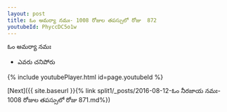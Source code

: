 ```yaml
---
layout: post
title: ఓం అమర్యా నమః- 1008 రోజుల తపస్సులో రోజు  872
youtubeId: PhyccDC5o1w
---
```

 
 
 ఓం అమర్యా నమః  
 
 -  ఎవరు చనిపోరు 
 
  
 
  
 
 
 
 
 
 


{% include youtubePlayer.html id=page.youtubeId %}
 
[Next]({{ site.baseurl }}{% link  split1/_posts/2016-08-12-ఓం నీరజాయ నమః- 1008 రోజుల తపస్సులో రోజు  871.md%})
 
